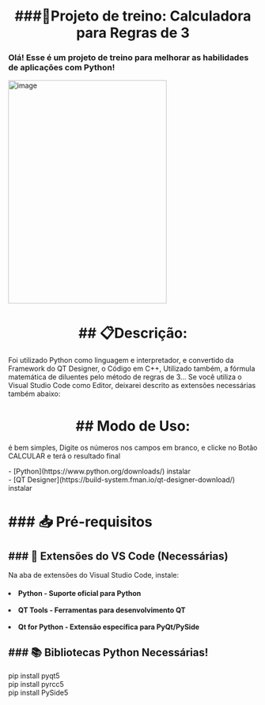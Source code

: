 <div align="center">
  <h1>###🧮Projeto de treino: Calculadora para Regras de 3</h1>
</div>

<div align="left">
  <h3>Olá! Esse é um projeto de treino para melhorar as habilidades de aplicações com Python!</h3>
</div>

<div align="left">
  <img width="320" height="452" alt="image" src="https://github.com/user-attachments/assets/8e6d2f51-ffad-4cae-8883-31b93f152982" />
</div>

<div align="center">
  <h1>## 📋Descrição:</h1>
</div>
<div>
Foi utilizado Python como linguagem e interpretador, e convertido da Framework do QT Designer, o Código em C++,
Utilizado também, a fórmula matemática de diluentes pelo método de regras de 3... Se você utiliza o Visual 
Studio Code como Editor, deixarei descrito as extensões necessárias também abaixo:</p>
</div>
<div align="center">
  <h1>## Modo de Uso:</h1>
</div>
<div align="left">
é bem simples, Digite os números nos campos em branco, e clicke no Botão CALCULAR e terá o resultado final</p>
</div>

<div align="left">
  - [Python](https://www.python.org/downloads/) instalar</br>
  - [QT Designer](https://build-system.fman.io/qt-designer-download/) instalar</p>
  </div>
</div>
<div algin="center"><h1>### 📥 Pré-requisitos</br></h1></div>
<div align="left"><h2>### 🔧 Extensões do VS Code (Necessárias)</h2>
Na aba de extensões do Visual Studio Code, instale:
<h4>
 <li>Python - Suporte oficial para Python</li></br>
 <li>QT Tools - Ferramentas para desenvolvimento QT</li></br>
 <li>Qt for Python - Extensão específica para PyQt/PySide</li></p>
</h3>
</div>
<div align="left">
<h2>### 📚 Bibliotecas Python Necessárias!</2h>
</div>
pip install pyqt5</br>
pip install pyrcc5</br>
pip install PySide5</p>


